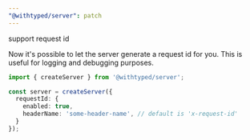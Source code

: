 ```yaml
---
"@withtyped/server": patch
---
```


support request id

Now it's possible to let the server generate a request id for you. This is useful for logging and debugging purposes.

```ts
import { createServer } from '@withtyped/server';

const server = createServer({
  requestId: {
    enabled: true,
    headerName: 'some-header-name', // default is 'x-request-id'
  }
});
```
